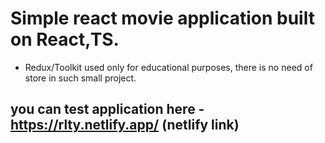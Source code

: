 # Simple react movie application built on React,TS.

- Redux/Toolkit used only for educational purposes, there is no need of store in such small project.

## you can test application here - https://rlty.netlify.app/ (netlify link)
